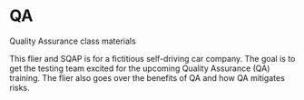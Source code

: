 # QA
Quality Assurance class materials

This flier and SQAP is for a fictitious self-driving car company. The goal is to get the testing team excited for the upcoming Quality Assurance (QA) training. The flier also goes over the benefits of QA and how QA mitigates risks.
